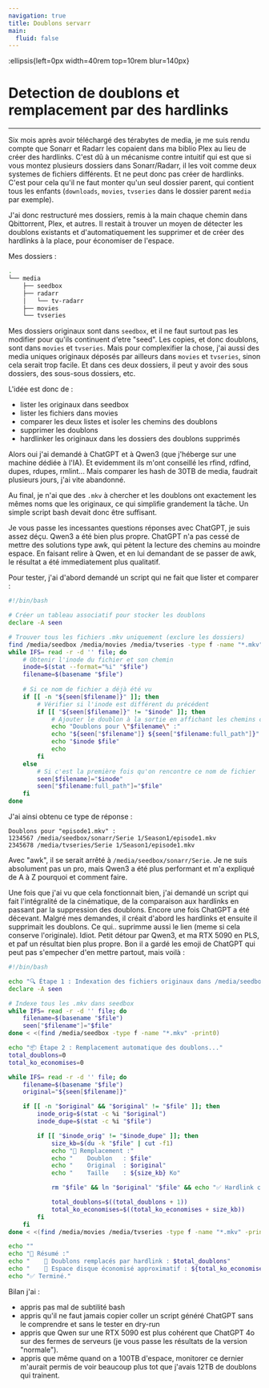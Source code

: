 ```yaml
---
navigation: true
title: Doublons servarr
main:
  fluid: false
---
```

:ellipsis{left=0px width=40rem top=10rem blur=140px}

# Detection de doublons et remplacement par des hardlinks
---

Six mois après avoir téléchargé des térabytes de media, je me suis rendu compte que Sonarr et Radarr les copaient dans ma biblio Plex au lieu de créer des hardlinks. C'est dû à un mécanisme contre intuitif qui est que si vous montez plusieurs dossiers dans Sonarr/Radarr, il les voit comme deux systemes de fichiers différents. Et ne peut donc pas créer de hardlinks. C'est pour cela qu'il ne faut monter qu'un seul dossier parent, qui contient tous les enfants (`downloads`, `movies`, `tvseries` dans le dossier parent `media` par exemple).

J'ai donc restructuré mes dossiers, remis à la main chaque chemin dans Qbittorrent, Plex, et autres. Il restait à trouver un moyen de détecter les doublons existants et d'automatiquement les supprimer et de créer des hardlinks à la place, pour économiser de l'espace.

Mes dossiers :

```sh
.
└── media
    ├── seedbox
    ├── radarr
    │   └── tv-radarr
    ├── movies
    └── tvseries
```

Mes dossiers originaux sont dans `seedbox`, et il ne faut surtout pas les modifier pour qu'ils continuent d'etre "seed". Les copies, et donc doublons, sont dans `movies` et `tvseries`. Mais pour complexifier la chose, j'ai aussi des media uniques originaux déposés par ailleurs dans `movies` et `tvseries`, sinon cela serait trop facile. Et dans ces deux dossiers, il peut y avoir des sous dossiers, des sous-sous dossiers, etc. 

L'idée est donc de : 

- lister les originaux dans seedbox
- lister les fichiers dans movies
- comparer les deux listes et isoler les chemins des doublons
- supprimer les doublons
- hardlinker les originaux dans les dossiers des doublons supprimés

Alors oui j'ai demandé à ChatGPT et à Qwen3 (que j'héberge sur une machine dédiée à l'IA). Et evidemment ils m'ont conseillé les rfind, rdfind, dupes, rdupes, rmlint... Mais comparer les hash de 30TB de media, faudrait plusieurs jours, j'ai vite abandonné.

Au final, je n'ai que des `.mkv` à chercher et les doublons ont exactement les mêmes noms que les originaux, ce qui simplifie grandement la tâche. Un simple script bash devait donc être suffisant.

Je vous passe les incessantes questions réponses avec ChatGPT, je suis assez déçu. Qwen3 a été bien plus propre. ChatGPT n'a pas cessé de mettre des solutions type awk, qui pètent la lecture des chemins au moindre espace. En faisant relire à Qwen, et en lui demandant de se passer de awk, le résultat a été immediatement plus qualitatif.

Pour tester, j'ai d'abord demandé un script qui ne fait que lister et comparer :

```sh
#!/bin/bash

# Créer un tableau associatif pour stocker les doublons
declare -A seen

# Trouver tous les fichiers .mkv uniquement (exclure les dossiers)
find /media/seedbox /media/movies /media/tvseries -type f -name "*.mkv" -print0 | \
while IFS= read -r -d '' file; do
    # Obtenir l'inode du fichier et son chemin
    inode=$(stat --format="%i" "$file")
    filename=$(basename "$file")
    
    # Si ce nom de fichier a déjà été vu
    if [[ -n "${seen[$filename]}" ]]; then
        # Vérifier si l'inode est différent du précédent
        if [[ "${seen[$filename]}" != "$inode" ]]; then
            # Ajouter le doublon à la sortie en affichant les chemins complets
            echo "Doublons pour \"$filename\" :"
            echo "${seen["$filename"]} ${seen["$filename:full_path"]}"
            echo "$inode $file"
            echo
        fi
    else
        # Si c'est la première fois qu'on rencontre ce nom de fichier
        seen[$filename]="$inode"
        seen["$filename:full_path"]="$file"
    fi
done
```

J'ai ainsi obtenu ce type de réponse :

```
Doublons pour "episode1.mkv" :
1234567 /media/seedbox/sonarr/Serie 1/Season1/episode1.mkv
2345678 /media/tvseries/Serie 1/Season1/episode1.mkv
```

Avec "awk", il se serait arrêté à  `/media/seedbox/sonarr/Serie`. Je ne suis absolument pas un pro, mais Qwen3 a été plus performant et m'a expliqué de A à Z pourquoi et comment faire.

Une fois que j'ai vu que cela fonctionnait bien, j'ai demandé un script qui fait l'intégralité de la cinématique, de la comparaison aux hardlinks en passant par la suppression des doublons.
Encore une fois ChatGPT a été décevant. Malgré mes demandes, il créait d'abord les hardlinks et ensuite il supprimait les doublons. Ce qui.. suprimme aussi le lien (meme si cela conserve l'originale). Idiot.
Petit détour par Qwen3, et ma RTX 5090 en PLS, et paf un résultat bien plus propre. Bon il a gardé les emoji de ChatGPT qui peut pas s'empecher d'en mettre partout, mais voilà :

```sh
#!/bin/bash

echo "🔍 Étape 1 : Indexation des fichiers originaux dans /media/seedbox..."
declare -A seen

# Indexe tous les .mkv dans seedbox
while IFS= read -r -d '' file; do
    filename=$(basename "$file")
    seen["$filename"]="$file"
done < <(find /media/seedbox -type f -name "*.mkv" -print0)

echo "📦 Étape 2 : Remplacement automatique des doublons..."
total_doublons=0
total_ko_economises=0

while IFS= read -r -d '' file; do
    filename=$(basename "$file")
    original="${seen[$filename]}"

    if [[ -n "$original" && "$original" != "$file" ]]; then
        inode_orig=$(stat -c %i "$original")
        inode_dupe=$(stat -c %i "$file")

        if [[ "$inode_orig" != "$inode_dupe" ]]; then
            size_kb=$(du -k "$file" | cut -f1)
            echo "🔁 Remplacement :"
            echo "    Doublon   : $file"
            echo "    Original  : $original"
            echo "    Taille    : ${size_kb} Ko"

            rm "$file" && ln "$original" "$file" && echo "✅ Hardlink créé."

            total_doublons=$((total_doublons + 1))
            total_ko_economises=$((total_ko_economises + size_kb))
        fi
    fi
done < <(find /media/movies /media/tvseries -type f -name "*.mkv" -print0)

echo ""
echo "🧾 Résumé :"
echo "    🔗 Doublons remplacés par hardlink : $total_doublons"
echo "    💾 Espace disque économisé approximatif : ${total_ko_economises} Ko (~$((total_ko_economises / 1024)) Mo)"
echo "✅ Terminé."
```

Bilan j'ai :
- appris pas mal de subtilité bash
- appris qu'il ne faut jamais copier coller un script généré ChatGPT sans le comprendre et sans le tester en dry-run
- appris que Qwen sur une RTX 5090 est plus cohérent que ChatGPT 4o sur des fermes de serveurs (je vous passe les résultats de la version "normale").
- appris que même quand on a 100TB d'espace, monitorer ce dernier m'aurait permis de voir beaucoup plus tot que j'avais 12TB de doublons qui trainent.
